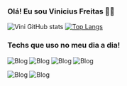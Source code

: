 ### Olá! Eu sou Vinicius Freitas 🤙🏽

![Vini GitHub stats](https://github-readme-stats.vercel.app/api?username=Devvini8&show_icons=true&theme=dracula)
[![Top Langs](https://github-readme-stats.vercel.app/api/top-langs/?username=Devvini8&layout=donut)](https://github.com/anuraghazra/github-readme-stats)
### Techs que uso no meu dia a dia!

![Blog](https://img.shields.io/badge/Spring-6DB33F?style=for-the-badge&logo=spring&logoColor=white)
![Blog](https://img.shields.io/badge/React-20232A?style=for-the-badge&logo=react&logoColor=61DAFB)
![Blog](https://img.shields.io/badge/Ruby-CC342D?style=for-the-badge&logo=ruby&logoColor=white)
![Blog](https://img.shields.io/badge/TypeScript-007ACC?style=for-the-badge&logo=typescript&logoColor=white)

![Blog](https://img.shields.io/badge/Node.js-43853D?style=for-the-badge&logo=node.js&logoColor=white)
![Blog](https://img.shields.io/badge/PostgreSQL-316192?style=for-the-badge&logo=postgresql&logoColor=white)

<!--
**DevVini8/DevVini8** is a ✨ _special_ ✨ repository because its `README.md` (this file) appears on your GitHub profile.

Here are some ideas to get you started:

- 🔭 I’m currently working on ...
- 🌱 I’m currently learning ...
- 👯 I’m looking to collaborate on ...
- 🤔 I’m looking for help with ...
- 💬 Ask me about ...
- 📫 How to reach me: ...
- 😄 Pronouns: ...
- ⚡ Fun fact: ...
-->

